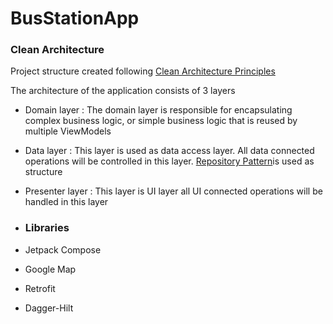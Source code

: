 # BusStationApp

### Clean Architecture
Project structure created following [Clean Architecture Principles](https://gist.github.com/ygrenzinger/14812a56b9221c9feca0b3621518635b)

The architecture of the application consists of 3 layers

- Domain layer : The domain layer is responsible for encapsulating complex business logic, or simple business logic that is reused by multiple ViewModels

- Data layer : This layer is used as data access layer. All data connected operations will be controlled in this layer.  [Repository Pattern](https://developer.android.com/jetpack/guide#recommended-app-arch)is used as structure

- Presenter layer : This layer is UI layer all UI connected operations will be handled in this layer

- ### Libraries

- Jetpack Compose
- Google Map
- Retrofit
- Dagger-Hilt
